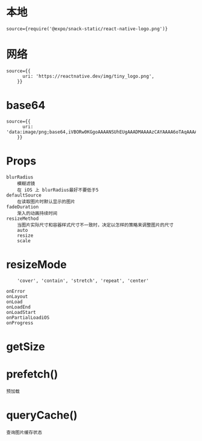 # 本地

    source={require('@expo/snack-static/react-native-logo.png')}

# 网络

    source={{
          uri: 'https://reactnative.dev/img/tiny_logo.png',
        }}

# base64

    source={{
          uri: 'data:image/png;base64,iVBORw0KGgoAAAANSUhEUgAAADMAAAAzCAYAAAA6oTAqAAAAEXRFWHRTb2Z0d2FyZQBwbmdjcnVzaEB1SfMAAABQSURBVGje7dSxCQBACARB+2/ab8BEeQNhFi6WSYzYLYudDQYGBgYGBgYGBgYGBgYGBgZmcvDqYGBgmhivGQYGBgYGBgYGBgYGBgYGBgbmQw+P/eMrC5UTVAAAAABJRU5ErkJggg==',
        }}

# Props

    blurRadius
        模糊滤镜
        在 iOS 上 blurRadius最好不要低于5
    defaultSource
        在读取图片时默认显示的图片
    fadeDuration
        渐入的动画持续时间
    resizeMethod
        当图片实际尺寸和容器样式尺寸不一致时，决定以怎样的策略来调整图片的尺寸
        auto
        resize
        scale
# resizeMode
        'cover', 'contain', 'stretch', 'repeat', 'center'

    onError
    onLayout
    onLoad
    onLoadEnd
    onLoadStart
    onPartialLoadiOS
    onProgress

# getSize
# prefetch()
    预加载
# queryCache()
    查询图片缓存状态
